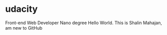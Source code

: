 # udacity
Front-end Web Developer Nano degree
Hello World. This is Shalin Mahajan, am new to GitHub
